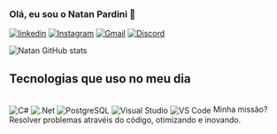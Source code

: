 ### Olá, eu sou o Natan Pardini 👋

[![linkedin](https://img.shields.io/badge/LinkedIn-0077B5?style=for-the-badge&logo=linkedin&logoColor=white)](www.linkedin.com/in/natan-pardini-caldas-595463211)
[![Instagram](https://img.shields.io/badge/Instagram-E4405F?style=for-the-badge&logo=instagram&logoColor=white)](https://www.instagram.com/natann3767?igsh=ZGR2dW91ZGx5NG00&utm_source=qr)
[![Gmail](https://img.shields.io/badge/Gmail-D14836?style=for-the-badge&logo=gmail&logoColor=white)](pardininatan@gmail.com)
[![Discord](https://img.shields.io/badge/Discord-7289DA?style=for-the-badge&logo=discord&logoColor=white)](natan12907.__)



![Natan GitHub stats](https://github-readme-stats.vercel.app/api?username=natanpardini&show_icons=true&theme=radical)

## Tecnologias que uso no meu dia 
<div style="display: inline_block"><br/>
 <img align="center" alt="C#" src="https://img.shields.io/badge/C%23-239120?style=for-the-badge&logo=c-sharp&logoColor=white" />
  <img align="center" alt=".Net" src="https://img.shields.io/badge/.NET-5C2D91?style=for-the-badge&logo=.net&logoColor=white" />
  <img align="center" alt="PostgreSQL" src="https://img.shields.io/badge/PostgreSQL-316192?style=for-the-badge&logo=postgresql&logoColor=white" />
  <img align="center" alt="Visual Studio" src="https://img.shields.io/badge/Visual_Studio-5C2D91?style=for-the-badge&logo=visual%20studio&logoColor=white" />
  <img align="center" alt="VS Code" src="https://img.shields.io/badge/Visual_Studio_Code-0078D4?style=for-the-badge&logo=visual%20studio%20code&logoColor=white" />
</div<

Minha missão? Resolver problemas atravéis do código, otimizando e inovando.





